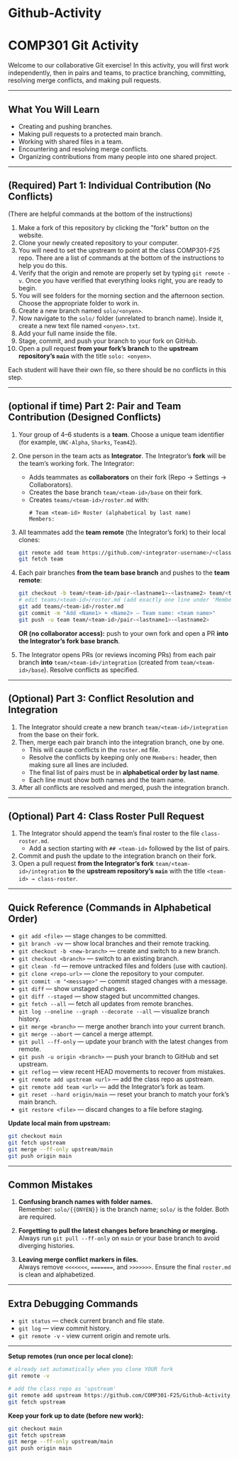 # Github-Activity
# COMP301 Git Activity

Welcome to our collaborative Git exercise! In this activity, you will first work independently, then in pairs and teams, to practice branching, committing, resolving merge conflicts, and making pull requests.

---

## What You Will Learn

- Creating and pushing branches.  
- Making pull requests to a protected main branch.  
- Working with shared files in a team.  
- Encountering and resolving merge conflicts.  
- Organizing contributions from many people into one shared project.  

---

## (Required) Part 1: Individual Contribution (No Conflicts)

(There are helpful commands at the bottom of the instructions)

1. Make a fork of this repository by clicking the "fork" button on the website.
2. Clone your newly created repository to your computer.
3. You will need to set the upstream to point at the class COMP301-F25 repo.  There are a list of commands at the bottom of the instructions to help you do this.
4. Verify that the origin and remote are properly set by typing `git remote -v`.  Once you have verified that everything looks right, you are ready to begin.
5. You will see folders for the morning section and the afternoon section. Choose the appropriate folder to work in.  
6. Create a new branch named `solo/<onyen>`.  
7. Now navigate to the `solo/` folder (unrelated to branch name). Inside it, create a new text file named `<onyen>.txt`.  
8. Add your full name inside the file.  
9. Stage, commit, and push your branch to your fork on GitHub.  
10. Open a pull request **from your fork’s branch** to the **upstream repository’s `main`** with the title `solo: <onyen>`.  

Each student will have their own file, so there should be no conflicts in this step.

---

## (optional if time) Part 2: Pair and Team Contribution (Designed Conflicts)

1. Your group of 4–6 students is a **team**. Choose a unique team identifier (for example, `UNC-Alpha`, `Sharks`, `Team42`).  

2. One person in the team acts as **Integrator**. The Integrator’s **fork** will be the team’s working fork. The Integrator:  
   - Adds teammates as **collaborators** on their fork (Repo → Settings → Collaborators).  
   - Creates the base branch `team/<team-id>/base` on their fork.  
   - Creates `teams/<team-id>/roster.md` with:  
     ```
     # Team <team-id> Roster (alphabetical by last name)
     Members:
     ```

3. All teammates add the **team remote** (the Integrator’s fork) to their local clones:  
   ```bash
   git remote add team https://github.com/<integrator-username>/<class-repo>.git
   git fetch team
   ```

4. Each pair branches **from the team base branch** and pushes to the **team remote**:  
   ```bash
   git checkout -b team/<team-id>/pair-<lastname1>-<lastname2> team/<team-id>/base
   # edit teams/<team-id>/roster.md (add exactly one line under 'Members:')
   git add teams/<team-id>/roster.md
   git commit -m "Add <Name1> + <Name2> — Team name: <team name>"
   git push -u team team/<team-id>/pair-<lastname1>-<lastname2>
   ```

   **OR (no collaborator access):** push to your own fork and open a PR **into the Integrator’s fork base branch**.

5. The Integrator opens PRs (or reviews incoming PRs) from each pair branch **into** `team/<team-id>/integration` (created from `team/<team-id>/base`). Resolve conflicts as specified.

---

## (Optional) Part 3: Conflict Resolution and Integration

1. The Integrator should create a new branch `team/<team-id>/integration` from the base on their fork.  
2. Then, merge each pair branch into the integration branch, one by one.  
   - This will cause conflicts in the `roster.md` file.  
   - Resolve the conflicts by keeping only one `Members:` header, then making sure all lines are included.  
   - The final list of pairs must be in **alphabetical order by last name**.  
   - Each line must show both names and the team name.  
3. After all conflicts are resolved and merged, push the integration branch.  

---

## (Optional) Part 4: Class Roster Pull Request

1. The Integrator should append the team’s final roster to the file `class-roster.md`.  
   - Add a section starting with `## <team-id>` followed by the list of pairs.  
2. Commit and push the update to the integration branch on their fork.  
3. Open a pull request **from the Integrator’s fork** `team/<team-id>/integration` **to** the **upstream repository’s `main`** with the title `<team-id> → class-roster`.  

---

## Quick Reference (Commands in Alphabetical Order)

- `git add <file>` — stage changes to be committed.  
- `git branch -vv` — show local branches and their remote tracking.  
- `git checkout -b <new-branch>` — create and switch to a new branch.  
- `git checkout <branch>` — switch to an existing branch.  
- `git clean -fd` — remove untracked files and folders (use with caution).  
- `git clone <repo-url>` — clone the repository to your computer.  
- `git commit -m "<message>"` — commit staged changes with a message.  
- `git diff` — show unstaged changes.  
- `git diff --staged` — show staged but uncommitted changes.  
- `git fetch --all` — fetch all updates from remote branches.  
- `git log --oneline --graph --decorate --all` — visualize branch history.  
- `git merge <branch>` — merge another branch into your current branch.  
- `git merge --abort` — cancel a merge attempt.  
- `git pull --ff-only` — update your branch with the latest changes from remote.  
- `git push -u origin <branch>` — push your branch to GitHub and set upstream.  
- `git reflog` — view recent HEAD movements to recover from mistakes.  
- `git remote add upstream <url>` — add the class repo as upstream.  
- `git remote add team <url>` — add the Integrator’s fork as team.  
- `git reset --hard origin/main` — reset your branch to match your fork’s main branch.  
- `git restore <file>` — discard changes to a file before staging.  

**Update local main from upstream:**
```bash
git checkout main
git fetch upstream
git merge --ff-only upstream/main
git push origin main
```

---

## Common Mistakes

1. **Confusing branch names with folder names.**  
Remember: `solo/{{ONYEN}}` is the branch name; `solo/` is the folder. Both are required.

2. **Forgetting to pull the latest changes before branching or merging.**  
Always run `git pull --ff-only` on `main` or your base branch to avoid diverging histories.

3. **Leaving merge conflict markers in files.**  
Always remove `<<<<<<<`, `=======`, and `>>>>>>>`. Ensure the final `roster.md` is clean and alphabetized.

---

## Extra Debugging Commands

- `git status` — check current branch and file state.  
- `git log` — view commit history.
- `git remote -v` - view current origin and remote urls.

---

**Setup remotes (run once per local clone):**
```bash
# already set automatically when you clone YOUR fork
git remote -v

# add the class repo as 'upstream'
git remote add upstream https://github.com/COMP301-F25/Github-Activity.git
git fetch upstream
```

**Keep your fork up to date (before new work):**
```bash
git checkout main
git fetch upstream
git merge --ff-only upstream/main
git push origin main
```
